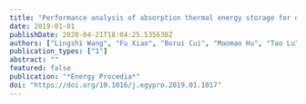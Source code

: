 ```yaml
---
title: "Performance analysis of absorption thermal energy storage for distributed energy systems"
date: 2019-01-01
publishDate: 2020-04-21T18:04:25.535638Z
authors: ["Lingshi Wang", "Fu Xiao", "Borui Cui", "Maomao Hu", "Tao Lu"]
publication_types: ["1"]
abstract: ""
featured: false
publication: "*Energy Procedia*"
doi: "https://doi.org/10.1016/j.egypro.2019.01.1017"
---
```


